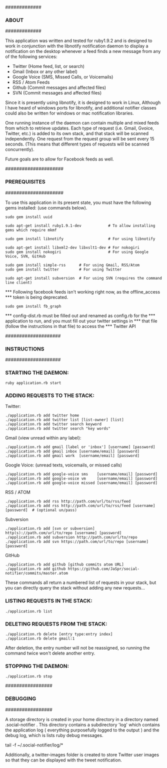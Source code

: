 #############
### ABOUT ###
#############

This application was written and tested for ruby1.9.2 and is designed to
work in conjunction with the libnotify notification daemon to display a
notification on the desktop whenever a feed finds a new message from any
of the following services:

 * Twitter          (Home feed, list, or search)
 * Gmail            (Inbox or any other label)
 * Google Voice     (SMS, Missed Calls, or Voicemails)
 * RSS / Atom Feeds
 * Github           (Commit messages and affected files)
 * SVN              (Commit messages and affected files)

Since it is presently using libnotify, it is designed to work in Linux,
Although I have heard of windows ports for libnotify, and additional
notifier classes could also be written for windows or mac notification
libraries.

One running instance of the daemon can contain multiple and mixed feeds
from which to retrieve updates.  Each type of request (i.e. Gmail, Gvoice,
Twitter, etc.) is added to its own stack, and that stack will be scanned
independently.  One request from the request group will be sent every
15 seconds. (This means that different types of requests will be scanned
concurrently).

Future goals are to allow for Facebook feeds as well.


#####################
### PREREQUISITES ###
#####################

To use this application in its present state, you must have the following
gems installed: (use commands below).

    sudo gem install uuid

    sudo apt-get install ruby1.9.1-dev            # To allow installing gems which require mkmf

    sudo gem install libnotify                    # For using libnotify

    sudo apt-get install libxml2-dev libxslt1-dev # For nokogiri
    sudo gem install nokogiri                     # For using Google Voice, SVN, GitHub

    sudo gem install simple-rss      # For using Gmail, RSS/Atom
    sudo gem install twitter         # For using Twitter

    sudo apt-get install subversion  # For using SVN (requires the command line client)


*** Following facebook feeds isn't working right now, as the offline_access
*** token is being deprecated.

    sudo gem install fb_graph

*** config-dist.rb must be filled out and renamed as config.rb for the
*** application to run, and you must fill out your twitter settings in
*** that file (follow the instructions in that file) to access the
*** Twitter API


####################
### INSTRUCTIONS ###
####################


### STARTING THE DAEMON:

    ruby application.rb start


### ADDING REQUESTS TO THE STACK:

Twitter:

    ./application.rb add twitter home
    ./application.rb add twitter list [list-owner] [list]
    ./application.rb add twitter search keyword
    ./application.rb add twitter search "key words"

Gmail (view unread within any label):

    ./application.rb add gmail [label or 'inbox'] [username] [password]
    ./application.rb add gmail inbox [username/email] [password]
    ./application.rb add gmail work  [username/email] [password]

Google Voice: (unread texts, voicemails, or missed calls)

    ./application.rb add google-voice sms    [username/email] [password]
    ./application.rb add google-voice vm     [username/email] [password]
    ./application.rb add google-voice missed [username/email] [password]

RSS / ATOM

    ./application.rb add rss http://path.com/url/to/rss/feed
    ./application.rb add rss http://path.com/url/to/rss/feed [username] [password]  # (optional un/pass)

Subversion

    ./application.rb add [svn or subversion] http(s)://path.com/url/to/repo [username] [password]
    ./application.rb add subversion http://path.com/url/to/repo
    ./application.rb add svn https://path.com/url/to/repo [username] [password]

GitHub

    ./application.rb add github [github commits atom URL]
    ./application.rb add github https://github.com/JaSpr/social-notifier/commits/master.atom

These commands all return a numbered list of requests in your stack,
but you can directly query the stack without adding any new requests...


### LISTING REQUESTS IN THE STACK:

    ./application.rb list


### DELETING REQUESTS FROM THE STACK:

    ./application.rb delete [entry type:entry index]
    ./application.rb delete gmail:1

After deletion, the entry number will not be reassigned, so running
the command twice won't delete another entry.


### STOPPING THE DAEMON:

    ./application.rb stop


#################
### DEBUGGING ###
#################

A storage directory is created in your home directory in a directory named
.social-notifier .  This directory contains a subdirectory 'log' which
contains the application log ( everything purposefully logged to the output )
and the debug log, which is lists ruby debug messages.

tail -f ~/.social-notifier/log/*

Additionally, a twitter-images folder is created to store Twitter user images
so that they can be displayed with the tweet notification.